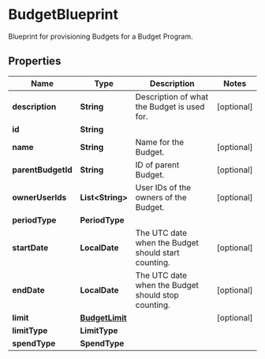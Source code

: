 

# BudgetBlueprint

 Blueprint for provisioning Budgets for a Budget Program. 

## Properties

| Name | Type | Description | Notes |
|------------ | ------------- | ------------- | -------------|
|**description** | **String** |  Description of what the Budget is used for.  |  [optional] |
|**id** | **String** |  |  |
|**name** | **String** |  Name for the Budget.  |  [optional] |
|**parentBudgetId** | **String** |  ID of parent Budget.  |  [optional] |
|**ownerUserIds** | **List&lt;String&gt;** |  User IDs of the owners of the Budget.  |  [optional] |
|**periodType** | **PeriodType** |  |  |
|**startDate** | **LocalDate** |  The UTC date when the Budget should start counting.  |  [optional] |
|**endDate** | **LocalDate** |  The UTC date when the Budget should stop counting.  |  [optional] |
|**limit** | [**BudgetLimit**](BudgetLimit.md) |  |  [optional] |
|**limitType** | **LimitType** |  |  |
|**spendType** | **SpendType** |  |  |



